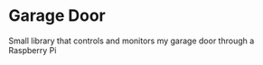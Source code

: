 Garage Door
===========

Small library that controls and monitors my garage door through a Raspberry Pi
